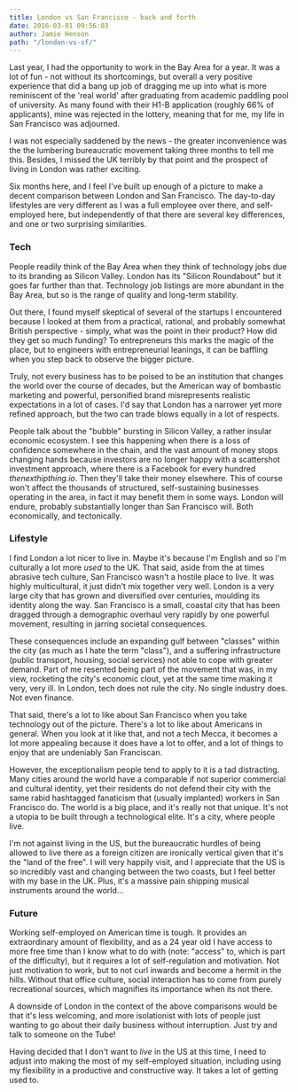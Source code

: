 ```yaml
---
title: London vs San Francisco - back and forth
date: 2016-03-01 09:56:03
author: Jamie Henson
path: "/london-vs-sf/"
---
```


Last year, I had the opportunity to work in the Bay Area for a year. It was a lot of fun - not without its shortcomings, but overall a very positive experience that did a bang up job of dragging me up into what is more reminiscent of the 'real world' after graduating from academic paddling pool of university. As many found with their H1-B application (roughly 66% of applicants), mine was rejected in the lottery, meaning that for me, my life in San Francisco was adjourned.

I was not especially saddened by the news - the greater inconvenience was the the lumbering bureaucratic movement taking three months to tell me this. Besides, I missed the UK terribly by that point and the prospect of living in London was rather exciting.

Six months here, and I feel I've built up enough of a picture to make a decent comparison between London and San Francisco. The day-to-day lifestyles are very different as I was a full employee over there, and self-employed here, but independently of that there are several key differences, and one or two surprising similarities.

### Tech
People readily think of the Bay Area when they think of technology jobs due to its branding as Silicon Valley. London has its "Silicon Roundabout" but it goes far further than that. Technology job listings are more abundant in the Bay Area, but so is the range of quality and long-term stability.

Out there, I found myself skeptical of several of the startups I encountered because I looked at them from a practical, rational, and probably somewhat British perspective - simply, what was the point in their product? How did they get so much funding? To entrepreneurs this marks the magic of the place, but to engineers with entrepreneurial leanings, it can be baffling when you step back to observe the bigger picture.

Truly, not every business has to be poised to be an institution that changes the world over the course of decades, but the American way of bombastic marketing and powerful, personified brand misrepresents realistic expectations in a lot of cases. I'd say that London has a narrower yet more refined approach, but the two can trade blows equally in a lot of respects.

People talk about the "bubble" bursting in Silicon Valley, a rather insular economic ecosystem. I see this happening when there is a loss of confidence somewhere in the chain, and the vast amount of money stops changing hands because investors are no longer happy with a scattershot investment approach, where there is a Facebook for every hundred *thenexthipthing.io*. Then they'll take their money elsewhere. This of course won't affect the thousands of structured, self-sustaining businesses operating in the area, in fact it may benefit them in some ways. London will endure, probably substantially longer than San Francisco will. Both economically, and tectonically.

### Lifestyle
I find London a lot nicer to live in. Maybe it's because I'm English and so I'm culturally a lot more *used* to the UK. That said, aside from the at times abrasive tech culture, San Francisco wasn't a hostile place to live. It was highly multicultural, it just didn't mix together very well. London is a very large city that has grown and diversified over centuries, moulding its identity along the way. San Francisco is a small, coastal city that has been dragged through a demographic overhaul very rapidly by one powerful movement, resulting in jarring societal consequences.

These consequences include an expanding gulf between "classes" within the city (as much as I hate the term "class"), and a suffering infrastructure (public transport, housing, social services) not able to cope with greater demand. Part of me resented being part of the movement that was, in my view, rocketing the city's economic clout, yet at the same time making it very, very ill. In London, tech does not rule the city. No single industry does. Not even finance.

That said, there's a lot to like about San Francisco when you take technology out of the picture. There's a lot to like about Americans in general. When you look at it like that, and not a tech Mecca, it becomes a lot more appealing because it does have a lot to offer, and a lot of things to enjoy that are undeniably San Franciscan.

However, the exceptionalism people tend to apply to it is a tad distracting. Many cities around the world have a comparable if not superior commercial and cultural identity, yet their residents do not defend their city with the same rabid hashtagged fanaticism that (usually implanted) workers in San Francisco do. The world is a big place, and it's really not that unique. It's not a utopia to be built through a technological elite. It's a city, where people live.

I'm not against living in the US, but the bureaucratic hurdles of being allowed to live there as a foreign citizen are ironically vertical given that it's the "land of the free". I will very happily visit, and I appreciate that the US is so incredibly vast and changing between the two coasts, but I feel better with my base in the UK. Plus, it's a massive pain shipping musical instruments around the world...

### Future
Working self-employed on American time is tough. It provides an extraordinary amount of flexibility, and as a 24 year old I have access to more free time than I know what to do with (note: "access" to, which is part of the difficulty), but it requires a lot of self-regulation and motivation. Not just motivation to work, but to not curl inwards and become a hermit in the hills. Without that office culture, social interaction has to come from purely recreational sources, which magnifies its importance when its not there.

A downside of London in the context of the above comparisons would be that it's less welcoming, and more isolationist with lots of people just wanting to go about their daily business without interruption. Just try and talk to someone on the Tube!

Having decided that I don't want to *live* in the US at this time, I need to adjust into making the most of my self-employed situation, including using my flexibility in a productive and constructive way. It takes a lot of getting used to.

